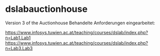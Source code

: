 dslabauctionhouse
=================

Version 3 of the Auctionhouse
Behandelte Anforderungen eingearbeitet:

https://www.infosys.tuwien.ac.at/teaching/courses/dslab/index.php?n=Lab1.Lab1
https://www.infosys.tuwien.ac.at/teaching/courses/dslab/index.php?n=Lab3.Lab3
